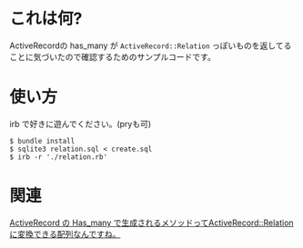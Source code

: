 # これは何?

ActiveRecordの has_many が `ActiveRecord::Relation` っぽいものを返してることに気づいたので確認するためのサンプルコードです。

# 使い方

irb で好きに遊んでください。(pryも可)

```
$ bundle install
$ sqlite3 relation.sql < create.sql
$ irb -r './relation.rb'
```

# 関連

[ActiveRecord の Has_many で生成されるメソッドってActiveRecord::Relationに変換できる配列なんですね。](http://blog.eiel.info/blog/2013/01/25/has-many-scope/)
